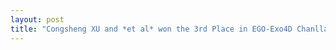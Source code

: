 ```yaml
---
layout: post
title: "Congsheng XU and *et al* won the 3rd Place in EGO-Exo4D Chanllange of CVPR"
---
```



